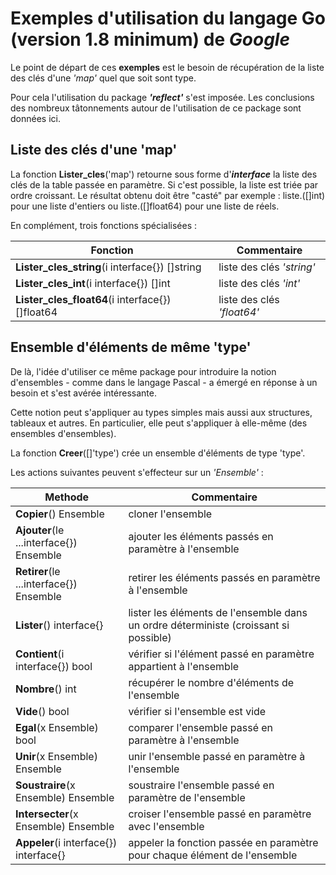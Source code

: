 # Exemples d'utilisation du langage **Go** (version 1.8 minimum) de *Google*

Le point de départ de ces **exemples** est le besoin de récupération de la liste des clés d'une *'map'* quel que soit sont type.

Pour cela l'utilisation du package __*'reflect'*__ s'est imposée.
Les conclusions des nombreux tâtonnements autour de l'utilisation de ce package sont données ici.

## Liste des clés d'une 'map'
La fonction **Lister_cles**('map') retourne sous forme d'__*interface*__ la liste des clés de la table passée en paramètre.
Si c'est possible, la liste est triée par ordre croissant.
Le résultat obtenu doit être "casté" par exemple : liste.([]int) pour une liste d'entiers ou liste.([]float64) pour une liste de réels.

En complément, trois fonctions spécialisées :

**Fonction** | Commentaire
------------ | -----------
**Lister_cles_string**(i interface{}) []string | liste des clés *'string'*
**Lister_cles_int**(i interface{}) []int | liste des clés *'int'*
**Lister_cles_float64**(i interface{}) []float64 | liste des clés *'float64'*


## Ensemble d'éléments de même 'type'
De là, l'idée d'utiliser ce même package pour introduire la notion d'ensembles - comme dans le langage Pascal - a émergé en réponse à un besoin et s'est avérée intéressante.

Cette notion peut s'appliquer au types simples mais aussi aux structures, tableaux et autres.
En particulier, elle peut s'appliquer à elle-même (des ensembles d'ensembles).

La fonction **Creer**([]'type') crée un ensemble d'éléments de type 'type'.

Les actions suivantes peuvent s'effecteur sur un *'Ensemble'* :

**Methode** | Commentaire
----------- | -----------
**Copier**() Ensemble | cloner l'ensemble
**Ajouter**(le ...interface{}) Ensemble | ajouter les éléments passés en paramètre à l'ensemble
**Retirer**(le ...interface{}) Ensemble | retirer les éléments passés en paramètre à l'ensemble
**Lister**() interface{} | lister les éléments de l'ensemble dans un ordre déterministe (croissant si possible)
**Contient**(i interface{}) bool | vérifier si l'élément passé en paramètre appartient à l'ensemble
**Nombre**() int | récupérer le nombre d'éléments de l'ensemble
**Vide**() bool | vérifier si l'ensemble est vide
**Egal**(x Ensemble) bool | comparer l'ensemble passé en paramètre à l'ensemble
**Unir**(x Ensemble) Ensemble | unir l'ensemble passé en paramètre à l'ensemble
**Soustraire**(x Ensemble) Ensemble | soustraire l'ensemble passé en paramètre de l'ensemble
**Intersecter**(x Ensemble) Ensemble | croiser l'ensemble passé en paramètre avec l'ensemble
**Appeler**(i interface{}) interface{} | appeler la fonction passée en paramètre pour chaque élément de l'ensemble